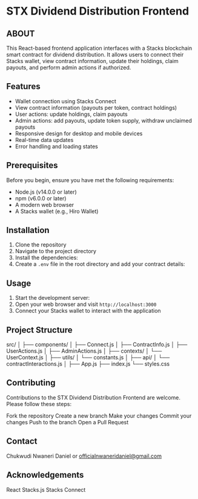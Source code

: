 # STX Dividend Distribution Frontend

## ABOUT

This React-based frontend application interfaces with a Stacks blockchain smart contract for dividend distribution. It allows users to connect their Stacks wallet, view contract information, update their holdings, claim payouts, and perform admin actions if authorized.

## Features

- Wallet connection using Stacks Connect
- View contract information (payouts per token, contract holdings)
- User actions: update holdings, claim payouts
- Admin actions: add payouts, update token supply, withdraw unclaimed payouts
- Responsive design for desktop and mobile devices
- Real-time data updates
- Error handling and loading states

## Prerequisites

Before you begin, ensure you have met the following requirements:

- Node.js (v14.0.0 or later)
- npm (v6.0.0 or later)
- A modern web browser
- A Stacks wallet (e.g., Hiro Wallet)

## Installation

1. Clone the repository
2. Navigate to the project directory
3. Install the dependencies:
4. Create a `.env` file in the root directory and add your contract details:

## Usage

1. Start the development server:
2. Open your web browser and visit `http://localhost:3000`
3. Connect your Stacks wallet to interact with the application

## Project Structure
src/
│
├── components/
│   ├── Connect.js
│   ├── ContractInfo.js
│   ├── UserActions.js
│   ├── AdminActions.js
│
├── contexts/
│   └── UserContext.js
│
├── utils/
│   └── constants.js
│
├── api/
│   └── contractInteractions.js
│
├── App.js
├── index.js
└── styles.css

## Contributing
Contributions to the STX Dividend Distribution Frontend are welcome. Please follow these steps:

Fork the repository
Create a new branch
Make your changes
Commit your changes
Push to the branch
Open a Pull Request

## Contact
Chukwudi Nwaneri Daniel or 
officialnwaneridaniel@gmail.com

## Acknowledgements

React
Stacks.js
Stacks Connect
